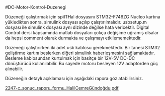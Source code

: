 #DC-Motor-Kontrol-Duzenegi

Düzeneği çalıştırmak için spiITHal dosyasını STM32-F746ZG Nucleo kartına yükledikten sonra, simulink dosyası açılıp çalıştırılmalıdır. usbsetup.m dosyası ile simulink dosyası aynı dizinde değilse hata vericektir.
Digital Control dersi kapsamında matlab dosyaları çokça değişime uğramış olsalar da hepsi comment olarak durmakta ve çalışmayı etkilememektedir.

Düzeneği çalıştırırken iki adet usb kablosu gerekmektedir. Bir tanesi STM32 geliştirme kartını beslerken diğeri simulink haberleşmesini sağlamaktadır.
Besleme kablosundan kurtulmak için basitçe bir 12V-5V DC-DC dönüştürücü kullanılabilir. Bu sayede motoru besleyen 12V adaptörden güç alınabilir.

Düzeneğin detaylı açıklaması için aşağıdaki rapora göz atabilirsiniz.

[2247-c_sonuc_raporu_formu_HalilCemreGündoğdu.pdf](https://github.com/user-attachments/files/18229585/2247-c_sonuc_raporu_formu_HalilCemreGundogdu.pdf)

